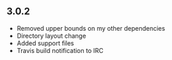 3.0.2
-----
* Removed upper bounds on my other dependencies
* Directory layout change
* Added support files
* Travis build notification to IRC
